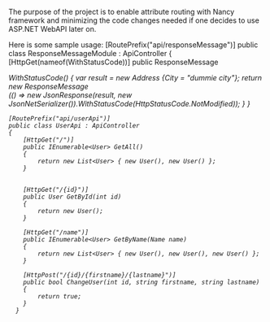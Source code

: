 The purpose of the project is to enable attribute routing with Nancy framework and minimizing the code changes needed if one decides to use ASP.NET WebAPI later on.

Here is some sample usage:
 [RoutePrefix("api/responseMessage")]
    public class ResponseMessageModule : ApiController
    {
        [HttpGet(nameof(WithStatusCode))]
        public ResponseMessage<Address> WithStatusCode()
        {
            var result = new Address {City = "dummie city"};
            return new ResponseMessage<Address>(() => new JsonResponse(result, new JsonNetSerializer()).WithStatusCode(HttpStatusCode.NotModified));
        }
    }
    
    [RoutePrefix("api/userApi")]
    public class UserApi : ApiController
    {       
        [HttpGet("/")]
        public IEnumerable<User> GetAll()
        {
            return new List<User> { new User(), new User() };
        }

       
        [HttpGet("/{id}")]
        public User GetById(int id)
        {
            return new User();
        }

        [HttpGet("/name")]
        public IEnumerable<User> GetByName(Name name)
        {
            return new List<User> { new User(), new User(), new User() };
        }
      
        [HttpPost("/{id}/{firstname}/{lastname}")]
        public bool ChangeUser(int id, string firstname, string lastname)
        {
            return true;
        }
      }

